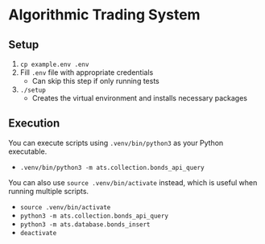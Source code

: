 # Algorithmic Trading System
## Setup
1. `cp example.env .env`
2. Fill `.env` file with appropriate credentials
   - Can skip this step if only running tests
3. `./setup`
   - Creates the virtual environment and installs necessary packages

## Execution
You can execute scripts using `.venv/bin/python3` as your Python executable.
- `.venv/bin/python3 -m ats.collection.bonds_api_query`

You can also use `source .venv/bin/activate` instead, which is useful when running multiple scripts.
- `source .venv/bin/activate`
- `python3 -m ats.collection.bonds_api_query`
- `python3 -m ats.database.bonds_insert`
- `deactivate`
